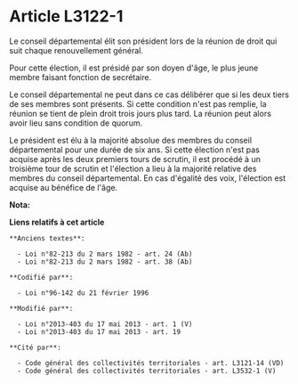 # Article L3122-1

Le conseil départemental élit son président lors de la réunion de droit qui suit chaque renouvellement général. 

Pour cette élection, il est présidé par son doyen d'âge, le plus jeune membre faisant fonction de secrétaire. 

Le conseil départemental ne peut dans ce cas délibérer que si les deux tiers de ses membres sont présents. Si cette condition
n'est pas remplie, la réunion se tient de plein droit trois jours plus tard. La réunion peut alors avoir lieu sans condition
de quorum. 

Le président est élu à la majorité absolue des membres du conseil départemental pour une durée de six ans. Si cette élection
n'est pas acquise après les deux premiers tours de scrutin, il est procédé à un troisième tour de scrutin et l'élection a
lieu à la majorité relative des membres du conseil départemental. En cas d'égalité des voix, l'élection est acquise au
bénéfice de l'âge.

**Nota:**



**Liens relatifs à cet article**

	**Anciens textes**:

	  - Loi n°82-213 du 2 mars 1982 - art. 24 (Ab)
	  - Loi n°82-213 du 2 mars 1982 - art. 38 (Ab)

	**Codifié par**:

	  - Loi n°96-142 du 21 février 1996

	**Modifié par**:

	  - Loi n°2013-403 du 17 mai 2013 - art. 1 (V)
	  - Loi n°2013-403 du 17 mai 2013 - art. 19

	**Cité par**:

	  - Code général des collectivités territoriales - art. L3121-14 (VD)
	  - Code général des collectivités territoriales - art. L3532-1 (V)
